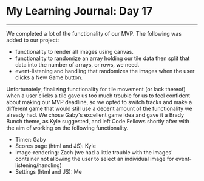 # My Learning Journal: Day 17
*********************************************************************
We completed a lot of the functionality of our MVP. The following was added to our project:
- functionality to render all images using canvas.
- functionality to randomize an array holding our tile data then split that data into the number of arrays, or rows, we need.
- event-listening and handling that randomizes the images when the user clicks a New Game button.

Unfortunately, finalizing functionality for tile movement (or lack thereof) when a user clicks a tile gave us too much trouble for us to feel confident about making our MVP deadline, so we opted to switch tracks and make a different game that would still use a decent amount of the functionality we already had. We chose Gaby's excellent game idea and gave it a Brady Bunch theme, as Kyle suggested, and left Code Fellows shortly after with the aim of working on the following functionality.
- Timer: Gaby
- Scores page (html and JS): Kyle
- Image-rendering: Zach (we had a little trouble with the images' container not allowing the user to select an individual image for event-listening/handling)
- Settings (html and JS): Me
